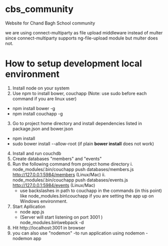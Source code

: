 # cbs_community
Website for Chand Bagh School community


we are using connect-multiparty as file upload middleware instead of multer since connect-multiparty supports ng-file-upload module but multer does not.


# How to setup development local environment
1. Install node on your system
2. Use npm to install bower, couchapp (Note: use sudo before each command if you are linux user)
  - npm install bower -g
  - npm install couchapp -g
3. Go to project home directory and install dependencies listed in package.json and bower.json
  - npm install
  - sudo bower install --allow-root  (if plain **bower install** does not work)
4. Install and run couchdb
5. Create databases "members" and "events"
6. Run the following command from project home directory
   i. node_modules/.bin/couchapp push databases/members.js http://127.0.0.1:5984/members (Linux/Mac)
   ii. node_modules/.bin/couchapp push databases/events.js http://127.0.0.1:5984/events (Linux/Mac)
   - use backslashes in path to couchapp in the commands (in this point) like node_modules\.bin\couchapp if you are setting the app up on Windows environment.
7. Start Apllication
   - node app.js
   - (Server will start listening on port 3001 )  
   node_modules\.bin\webpack -d
8. Hit http://localhost:3001 in browser
9. you can also use "nodemon"
    -to run application using nodemon
    -nodemon app